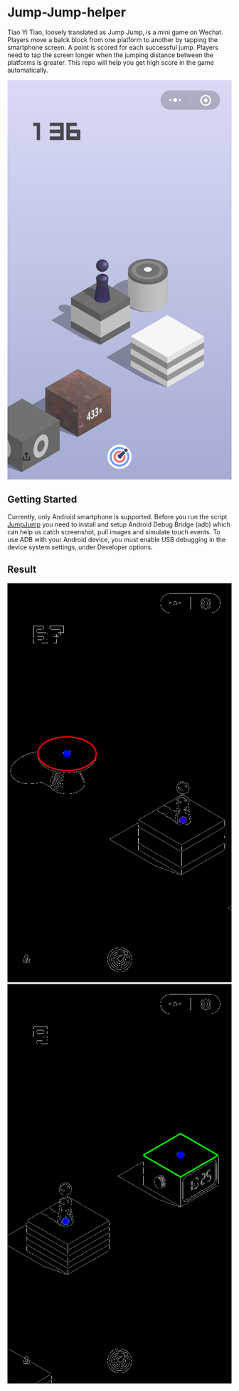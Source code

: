 # Jump-Jump-helper

Tiao Yi Tiao, loosely translated as Jump Jump, is a mini game on Wechat. Players move a balck block from one platform to another by tapping the smartphone screen. A point is scored for each successful jump. Players need to tap the screen longer when the jumping distance between the platforms is greater. This repo will help you get high score in the game automatically.

![alt text](https://github.com/zhangchicheng/Jump-Jump-helper/blob/master/images/game.png)

## Getting Started

Currently, only Android smartphone is supported. Before you run the script [JumpJump](https://github.com/zhangchicheng/Jump-Jump-helper/blob/master/src/JumpJump.m) you need to install and setup Android Debug Bridge (adb) which can help us catch screenshot, pull images and simulate touch events. To use ADB with your Android device, you must enable USB debugging in the device system settings, under Developer options.

## Result

![alt text](https://github.com/zhangchicheng/Jump-Jump-helper/blob/master/images/ellipse.png)
![alt text](https://github.com/zhangchicheng/Jump-Jump-helper/blob/master/images/rectangle.png)
